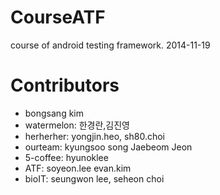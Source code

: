 ﻿CourseATF
=========

course of android testing framework. 2014-11-19

# Contributors
* bongsang kim
* watermelon: 한경란,김진영
* herherher: yongjin.heo, sh80.choi
* ourteam: kyungsoo song Jaebeom Jeon
* 5-coffee: hyunoklee
* ATF: soyeon.lee evan.kim
* bioIT: seungwon lee, seheon choi
